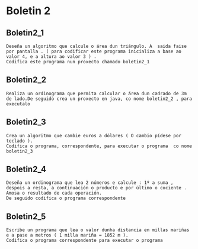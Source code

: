 # Boletin 2

## Boletin2_1

    Deseña un algoritmo que calcule o área dun triángulo. A  saida faise  por pantalla . ( para codificar este programa inicializa a base ao valor 4, e a altura ao valor 3 ) .
    Codifica este programa nun proxecto chamado boletin2_1

## Boletin2_2

    Realiza un ordinograma que permita calcular o área dun cadrado de 3m de lado.De seguido crea un proxecto en java, co nome boletin2_2 , para executalo

## Boletin2_3

    Crea un algoritmo que cambie euros a dólares ( O cambio pídese por teclado ).
    Codifica o programa, correspondente, para executar o programa  co nome boletin2_3

## Boletin2_4

    Deseña un ordinograma que lea 2 números e calcule : 1º a suma , despois a resta, a continuación o producto e por último o cociente . Amosa o resultado de cada operación.
    De seguido codifica o programa correspondente

## Boletin2_5

    Escribe un programa que lea o valor dunha distancia en millas mariñas e a pase a metros ( 1 milla mariña = 1852 m ).
    Codifica o programa correspondente para executar o programa
